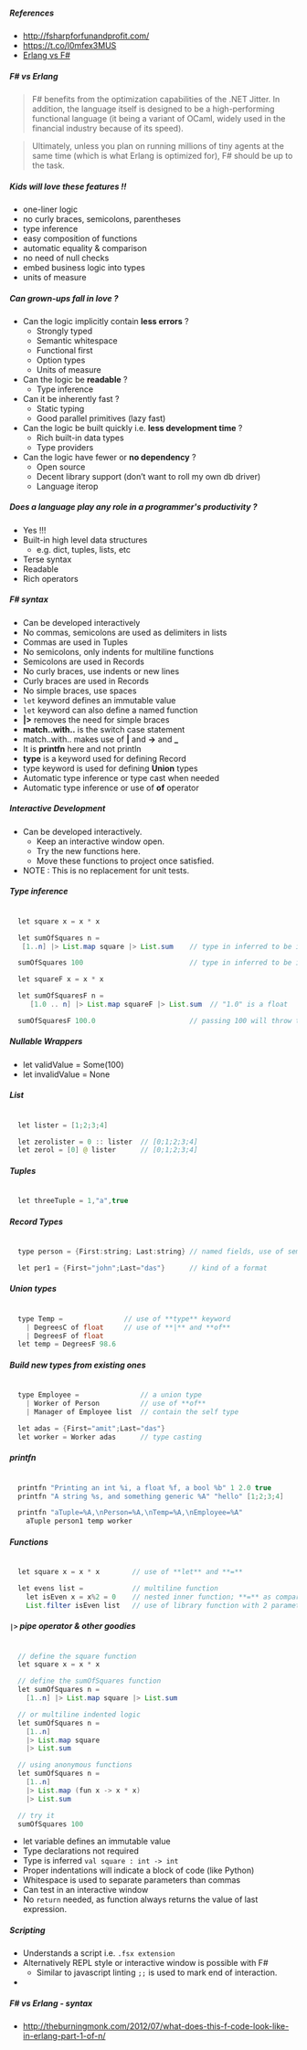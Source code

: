 ##### References
- http://fsharpforfunandprofit.com/
- https://t.co/l0mfex3MUS
- [Erlang vs F#](http://programmers.stackexchange.com/questions/123218/f-performance-vs-erlang-performance-is-there-proof-the-erlangs-vm-is-faster)


##### F# vs Erlang
> F# benefits from the optimization capabilities of the .NET Jitter.
> In addition, the language itself is designed to be a high-performing functional
> language (it being a variant of OCaml, widely used in the financial industry
> because of its speed).


> Ultimately, unless you plan on running millions of tiny agents at the same time
> (which is what Erlang is optimized for), F# should be up to the task.


##### Kids will love these features !!
- one-liner logic
- no curly braces, semicolons, parentheses
- type inference
- easy composition of functions
- automatic equality & comparison
- no need of null checks
- embed business logic into types
- units of measure


##### Can grown-ups fall in love ?
- Can the logic implicitly contain **less errors** ?
  - Strongly typed
  - Semantic whitespace
  - Functional first
  - Option types
  - Units of measure
- Can the logic be **readable** ?
  - Type inference
- Can it be inherently fast ?
  - Static typing
  - Good parallel primitives (lazy fast)
- Can the logic be built quickly i.e. **less development time** ?
  - Rich built-in data types
  - Type providers
- Can the logic have fewer or **no dependency** ?
  - Open source
  - Decent library support (don’t want to roll my own db driver)
  - Language iterop


##### Does a language play any role in a programmer's productivity ?
- Yes !!!
- Built-in high level data structures
  - e.g. dict, tuples, lists, etc
- Terse syntax
- Readable
- Rich operators


##### F# syntax
- Can be developed interactively  
- No commas, semicolons are used as delimiters in lists
- Commas are used in Tuples
- No semicolons, only indents for multiline functions
- Semicolons are used in Records
- No curly braces, use indents or new lines
- Curly braces are used in Records
- No simple braces, use spaces
- ```let``` keyword defines an immutable value
- ```let``` keyword can also define a named function
- **|>** removes the need for simple braces
- **match..with..** is the switch case statement
- match..with.. makes use of **|** and **->** and **_**
- It is **printfn** here and not println
- **type** is a keyword used for defining Record
- type keyword is used for defining **Union** types
- Automatic type inference or type cast when needed
- Automatic type inference or use of **of** operator


##### Interactive Development
- Can be developed interactively.
  - Keep an interactive window open.
  - Try the new functions here.
  - Move these functions to project once satisfied.
- NOTE : This is no replacement for unit tests.


##### Type inference
```java

  let square x = x * x

  let sumOfSquares n =
   [1..n] |> List.map square |> List.sum    // type in inferred to be int

  sumOfSquares 100                          // type in inferred to be int

  let squareF x = x * x

  let sumOfSquaresF n =
     [1.0 .. n] |> List.map squareF |> List.sum  // "1.0" is a float

  sumOfSquaresF 100.0                       // passing 100 will throw type error

```

##### Nullable Wrappers
- let validValue = Some(100)
- let invalidValue = None


##### List
```java

  let lister = [1;2;3;4]

  let zerolister = 0 :: lister  // [0;1;2;3;4]
  let zerol = [0] @ lister      // [0;1;2;3;4]

```

##### Tuples
```java

  let threeTuple = 1,"a",true
```

##### Record Types
```java

  type person = {First:string; Last:string} // named fields, use of semicolons

  let per1 = {First="john";Last="das"}      // kind of a format
```


##### Union types
```java

  type Temp =               // use of **type** keyword
    | DegreesC of float     // use of **|** and **of**
    | DegreesF of float
  let temp = DegreesF 98.6

```


##### Build new types from existing ones
```java

  type Employee =               // a union type
    | Worker of Person          // use of **of**
    | Manager of Employee list  // contain the self type

  let adas = {First="amit";Last="das"}
  let worker = Worker adas      // type casting

```


##### printfn
```java

  printfn "Printing an int %i, a float %f, a bool %b" 1 2.0 true
  printfn "A string %s, and something generic %A" "hello" [1;2;3;4]

  printfn "aTuple=%A,\nPerson=%A,\nTemp=%A,\nEmployee=%A"
    aTuple person1 temp worker

```


##### Functions
```java

  let square x = x * x        // use of **let** and **=**

  let evens list =            // multiline function
    let isEven x = x%2 = 0    // nested inner function; **=** as comparison check
    List.filter isEven list   // use of library function with 2 parameters

```


##### ```|>``` pipe operator & other goodies
```java

  // define the square function
  let square x = x * x

  // define the sumOfSquares function
  let sumOfSquares n =
    [1..n] |> List.map square |> List.sum

  // or multiline indented logic
  let sumOfSquares n =
    [1..n]
    |> List.map square
    |> List.sum

  // using anonymous functions
  let sumOfSquares n =
    [1..n]
    |> List.map (fun x -> x * x)
    |> List.sum

  // try it
  sumOfSquares 100

```
- let variable defines an immutable value
- Type declarations not required
- Type is inferred ```val square : int -> int```
- Proper indentations will indicate a block of code (like Python)
- Whitespace is used to separate parameters than commas
- Can test in an interactive window
- No ```return``` needed, as function always returns the value of last expression.


##### Scripting
- Understands a script i.e. ```.fsx extension```
- Alternatively REPL style or interactive window is possible with F#
  - Similar to javascript linting ```;;``` is used to mark end of interaction.
-





##### F# vs Erlang - syntax
- http://theburningmonk.com/2012/07/what-does-this-f-code-look-like-in-erlang-part-1-of-n/
